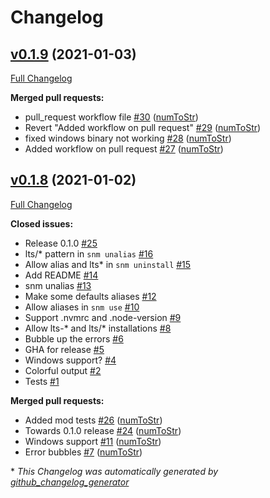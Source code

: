 # Changelog

## [v0.1.9](https://github.com/numtostr/snm/tree/v0.1.9) (2021-01-03)

[Full Changelog](https://github.com/numtostr/snm/compare/v0.1.8...v0.1.9)

**Merged pull requests:**

- pull\_request workflow file [\#30](https://github.com/numToStr/snm/pull/30) ([numToStr](https://github.com/numToStr))
- Revert "Added workflow on pull request" [\#29](https://github.com/numToStr/snm/pull/29) ([numToStr](https://github.com/numToStr))
- fixed windows binary not working [\#28](https://github.com/numToStr/snm/pull/28) ([numToStr](https://github.com/numToStr))
- Added workflow on pull request [\#27](https://github.com/numToStr/snm/pull/27) ([numToStr](https://github.com/numToStr))

## [v0.1.8](https://github.com/numtostr/snm/tree/v0.1.8) (2021-01-02)

[Full Changelog](https://github.com/numtostr/snm/compare/e3cd4480038682a828a16a0e48f5f5bafe1b1684...v0.1.8)

**Closed issues:**

- Release 0.1.0 [\#25](https://github.com/numToStr/snm/issues/25)
- lts/\* pattern in `snm unalias` [\#16](https://github.com/numToStr/snm/issues/16)
- Allow alias and lts\* in `snm uninstall` [\#15](https://github.com/numToStr/snm/issues/15)
- Add README [\#14](https://github.com/numToStr/snm/issues/14)
- snm unalias [\#13](https://github.com/numToStr/snm/issues/13)
- Make some defaults aliases [\#12](https://github.com/numToStr/snm/issues/12)
- Allow aliases in `snm use` [\#10](https://github.com/numToStr/snm/issues/10)
- Support .nvmrc and .node-version [\#9](https://github.com/numToStr/snm/issues/9)
- Allow lts-\* and lts/\* installations [\#8](https://github.com/numToStr/snm/issues/8)
- Bubble up the errors [\#6](https://github.com/numToStr/snm/issues/6)
- GHA for release [\#5](https://github.com/numToStr/snm/issues/5)
- Windows support? [\#4](https://github.com/numToStr/snm/issues/4)
- Colorful output [\#2](https://github.com/numToStr/snm/issues/2)
- Tests [\#1](https://github.com/numToStr/snm/issues/1)

**Merged pull requests:**

- Added mod tests [\#26](https://github.com/numToStr/snm/pull/26) ([numToStr](https://github.com/numToStr))
- Towards 0.1.0 release [\#24](https://github.com/numToStr/snm/pull/24) ([numToStr](https://github.com/numToStr))
- Windows support [\#11](https://github.com/numToStr/snm/pull/11) ([numToStr](https://github.com/numToStr))
- Error bubbles [\#7](https://github.com/numToStr/snm/pull/7) ([numToStr](https://github.com/numToStr))



\* *This Changelog was automatically generated by [github_changelog_generator](https://github.com/github-changelog-generator/github-changelog-generator)*
